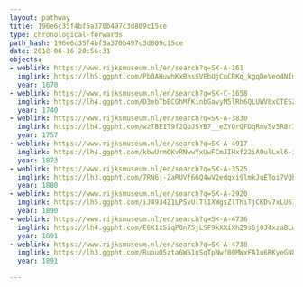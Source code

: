 ```yaml
---
layout: pathway
title: 196e6c35f4bf5a370b497c3d809c15ce
type: chronological-forwards
path_hash: 196e6c35f4bf5a370b497c3d809c15ce
date: 2018-06-16 20:56:31
objects:
- weblink: https://www.rijksmuseum.nl/en/search?q=SK-A-161
  imglink: https://lh5.ggpht.com/Pb0AHuwhKxBhsSVEbUjCuCRKq_kgqDeVeo4NImGUiqY-7Kkk8mlRPoMfugXrOVmVNuuQeBylULnbqf__vBZkYLaS48w=s200
  year: 1670
- weblink: https://www.rijksmuseum.nl/en/search?q=SK-C-1658
  imglink: https://lh4.ggpht.com/D3ebTbBCGhMfKinbGavyM5lRh6QLUWV0xCTESZ63UzCsYEJ8Fx6IITE3OvAef1kT29kzaxuQVuIO_mGnOInY0UBBsJ6p=s200
  year: 1740
- weblink: https://www.rijksmuseum.nl/en/search?q=SK-A-3830
  imglink: https://lh4.ggpht.com/wzTBE1T9f2QoJSYB7__eZYOrQFDqRmvSv5R8r1s2JHE2Y-4_Fy0o8k7yJAd4asYutT0PfYjq9pI9ekeIn1p5BvXp7eVI=s200
  year: 1757
- weblink: https://www.rijksmuseum.nl/en/search?q=SK-A-4917
  imglink: https://lh4.ggpht.com/kbwUrmOKvRNwwYxUwFCmJIHxf22iAOulLxl6-iC_M9pMq-sDLNSRQaDTV3-ToCi3_FJPML2Wjz8tfVIg3rcpkrHq8Xlx=s200
  year: 1873
- weblink: https://www.rijksmuseum.nl/en/search?q=SK-A-3525
  imglink: https://lh3.ggpht.com/7RN6j-ZaRUVf66Q4wV2edqxi9lmkJuEToi7VQhzIPizAacod2qOqasuNsoxLQ2KRs8iWGHPmZXorOuz4YGqCcRqaBsxr=s200
  year: 1880
- weblink: https://www.rijksmuseum.nl/en/search?q=SK-A-2920
  imglink: https://lh5.ggpht.com/iJ4934Z1LPSvUlTlIXWgsZlThiTjCKDv7xLU61ukNDeL3a15O8wkpB8-aRy9zmQVnapC40npnK_2KpEEv4aGUeBp8TA=s200
  year: 1890
- weblink: https://www.rijksmuseum.nl/en/search?q=SK-A-4736
  imglink: https://lh4.ggpht.com/E6K1zSiqP0n75jLSF9kXXiXh29s6j0J4xzaBLwA4EY1jQaXNEOhSSIzYTNV8nMR0AuOJT-DuSCetBKRzh_pzbp4yzWs=s200
  year: 1891
- weblink: https://www.rijksmuseum.nl/en/search?q=SK-A-4738
  imglink: https://lh3.ggpht.com/RuouO5zta6W51nSqTpNwf00MWxFA1u6RKyeGN8H92qbiw5x6oCD_jcNM2s2-gQzonxV6THeZUYb0nNiL_VeN7x_I5zmt=s200
  year: 1891

---
```

